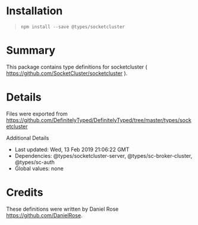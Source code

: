 # Installation
> `npm install --save @types/socketcluster`

# Summary
This package contains type definitions for socketcluster ( https://github.com/SocketCluster/socketcluster ).

# Details
Files were exported from https://github.com/DefinitelyTyped/DefinitelyTyped/tree/master/types/socketcluster

Additional Details
 * Last updated: Wed, 13 Feb 2019 21:06:22 GMT
 * Dependencies: @types/socketcluster-server, @types/sc-broker-cluster, @types/sc-auth
 * Global values: none

# Credits
These definitions were written by Daniel Rose <https://github.com/DanielRose>.
